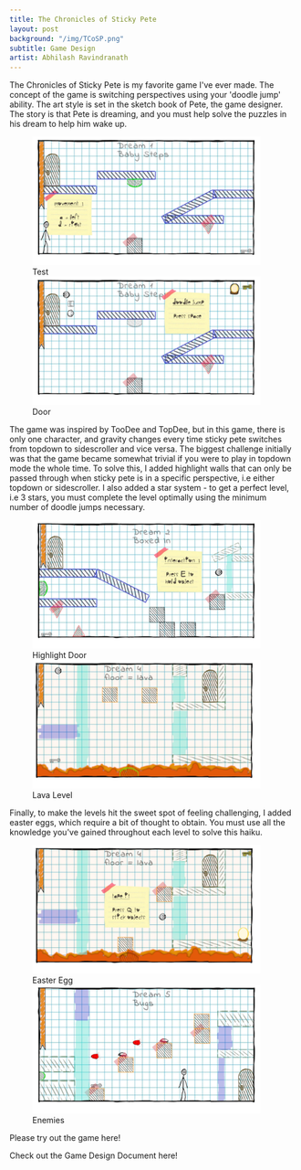 ```yaml
---
title: The Chronicles of Sticky Pete
layout: post
background: "/img/TCoSP.png"
subtitle: Game Design
artist: Abhilash Ravindranath
---
```


The Chronicles of Sticky Pete is my favorite game I've ever made. The concept of the game is switching perspectives using your 'doodle jump' ability. The art style is set in the sketch book of Pete, the game designer. The story is that Pete is dreaming, and you must help solve the puzzles in his dream to help him wake up.
<p>
<figure class="image-container"> 
  <div class="image-item"> 
    <img src="/img/SP_T.jpg" alt="Zoomable Image" width="400"> 
    <figcaption>Test</figcaption> 
  </div> 
  <div class="image-item"> 
    <img src="/img/SP_D.jpg" alt="Zoomable Image" width="400"> 
    <figcaption>Door</figcaption> 
  </div> 
</figure>
</p>
The game was inspired by TooDee and TopDee, but in this game, there is only one character, and gravity changes every time sticky pete switches from topdown to sidescroller and vice versa. 
The biggest challenge initially was that the game became somewhat trivial if you were to play in topdown mode the whole time. To solve this, I added highlight walls that can only be passed through when sticky pete is in a specific perspective, i.e either topdown or sidescroller. I also added a star system - to get a perfect level, i.e 3 stars, you must complete the level optimally using the minimum number of doodle jumps necessary. 
<p>
<figure class="image-container"> 
  <div class="image-item"> <img src="/img/SP_H.jpg" alt="Sub" width="400"> 
  <figcaption>Highlight Door</figcaption> 
  </div> 
  <div class="image-item"> <img src="/img/SP_R.jpg" alt="Sub" width="400"> 
  <figcaption>Lava Level</figcaption> 
  </div> 
</figure>
</p>
Finally, to make the levels hit the sweet spot of feeling challenging, I added easter eggs, which require a bit of thought to obtain. You must use all the knowledge you've gained throughout each level to solve this haiku. 
<p>
<figure class="image-container"> 
  <div class="image-item"> <img src="/img/SP_EE.jpg" alt="Sub" width="400"> 
  <figcaption>Easter Egg</figcaption> 
  </div> 
  <div class="image-item"> <img src="/img/SP_E.jpg" alt="Sub" width="400"> 
  <figcaption>Enemies</figcaption> 
  </div> 
</figure>
</p>
<p>
 <a href="https://tomblack.itch.io/chroniclesofstickypete" target="_blank" style="text-decoration: none;"]>Please try out the game here!</a>
 </p>
 <p>
 <a href="https://docs.google.com/document/d/1Ut-r1nERe2-Njsdsv3ahboaLMFccejxzuX55LbY6WnA/edit?tab=t.0#heading=h.ttg9rgu8m2bj" target="_blank" style="text-decoration: none;"]>Check out the Game Design Document here!</a>
 </p>